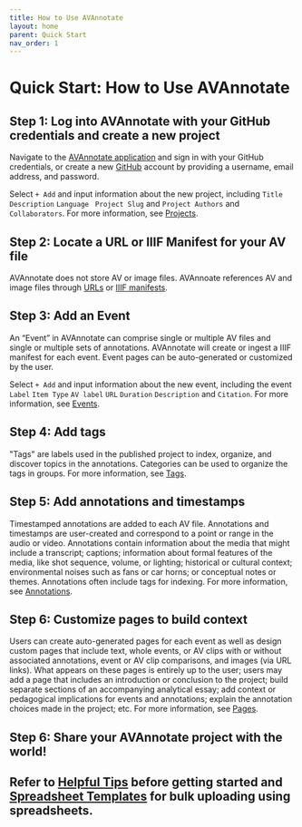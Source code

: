 ```yaml
---
title: How to Use AVAnnotate
layout: home
parent: Quick Start
nav_order: 1
---
```

# Quick Start: How to Use AVAnnotate

## Step 1: Log into AVAnnotate with your GitHub credentials and create a new project

Navigate to the [AVAnnotate application](https://avannotate.netlify.app/) and sign in with your GitHub credentials, or create a new [GitHub](https://github.com/join) account by providing a username, email address, and password.

Select `+ Add` and input information about the new project, including `Title` `Description` `Language` ` Project Slug` and `Project Authors` and `Collaborators`. For more information, see [Projects](https://avannotate.github.io/documentation/pages/projects/). 

## Step 2: Locate a URL or IIIF Manifest for your AV file

AVAnnotate does not store AV or image files. AVAnnoate references AV and image files through [URLs](https://avannotate.github.io/documentation/pages/av/) or [IIIF manifests](iiif.md).

## Step 3: Add an Event

An “Event” in AVAnnotate can comprise single or multiple AV files and single or multiple sets of annotations. AVAnnotate will create or ingest a IIIF manifest for each event. Event pages can be auto-generated or customized by the user.

Select `+ Add` and input information about the new event, including the event `Label` `Item Type` `AV label` `URL` `Duration` `Description` and `Citation`. For more information, see [Events](https://avannotate.github.io/documentation/pages/events/). 

## Step 4: Add tags

"Tags" are labels used in the published project to index, organize, and discover topics in the annotations. Categories can be used to organize the tags in groups. For more information, see [Tags](https://avannotate.github.io/documentation/pages/tags/).

## Step 5: Add annotations and timestamps

Timestamped annotations are added to each AV file. Annotations and timestamps are user-created and correspond to a point or range in the audio or video. Annotations contain information about the media that might include a transcript; captions; information about formal features of the media, like shot sequence, volume, or lighting; historical or cultural context; environmental noises such as fans or car horns; or conceptual notes or themes. Annotations often include tags for indexing.  For more information, see [Annotations](https://avannotate.github.io/documentation/pages/annotations/).

## Step 6: Customize pages to build context

Users can create auto-generated pages for each event as well as design custom pages that include text, whole events, or AV clips with or without associated annotations, event or AV clip comparisons, and images (via URL links). What appears on these pages is entirely up to the user; users may add a page that includes an introduction or conclusion to the project; build separate sections of an accompanying analytical essay; add context or pedagogical implications for events and annotations; explain the annotation choices made in the project; etc. For more information, see [Pages](https://avannotate.github.io/documentation/pages/pages/).

## Step 6: Share your AVAnnotate project with the world!

## Refer to [Helpful Tips](https://avannotate.github.io/documentation/pages/tips/) before getting started and [Spreadsheet Templates](https://avannotate.github.io/documentation/pages/templates/) for bulk uploading using spreadsheets. 

